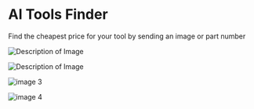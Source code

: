 # AI Tools Finder
 Find the cheapest price for your tool by sending an image or part number

![Description of Image](https://media.licdn.com/dms/image/v2/D4E22AQECeswkzjYicQ/feedshare-shrink_2048_1536/feedshare-shrink_2048_1536/0/1732655706008?e=1740009600&v=beta&t=IJAJPFXPEMPCs9OVQ3DwFXFsSeegYH21nknpnN_Furs)

![Description of Image](https://media.licdn.com/dms/image/v2/D4E22AQF7Tofk6QTyZw/feedshare-shrink_2048_1536/feedshare-shrink_2048_1536/0/1732655706564?e=1740009600&v=beta&t=AEwkRzswkSQOvu9_vVbAeoQt5Nbd3eWVdd6qoWj8sbY)

![image 3](https://media.licdn.com/dms/image/v2/D4E22AQH-lG5emog6pg/feedshare-shrink_20/feedshare-shrink_20/0/1732655705086?e=1740009600&v=beta&t=3BYUBz_Mn40FlEyn_H2BcEy664olWv0SmnsmpOovAYc)

![image 4](https://media.licdn.com/dms/image/v2/D4E22AQHctizbqEWd4A/feedshare-shrink_20/feedshare-shrink_20/0/1732655705172?e=1740009600&v=beta&t=cIxPfG4RALLWkpMaj8Jn2q0GS2qY51cMSoLBvfjjCuw)
